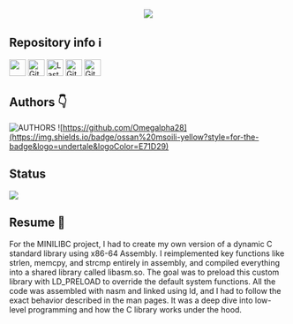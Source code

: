 <h2 align="center">
    <img src="https://readme-typing-svg.herokuapp.com?font=Zain&weight=900&size=40&letterSpacing=-3+px&duration=4000&pause=2000&color=093eeb&center=true&vCenter=true&width=500&lines=Welcome+Everyone+%F0%9F%91%8B;This+is+my+own+C+library+in+Haskell!;" />
</h2>

<h2>Repository info ℹ️</h2>
<div>
<a href="https://visitorbadge.io/status?path=https%3A%2F%2Fgithub.com%2FOmegalpha28%2FMinilibC"><img src="https://api.visitorbadge.io/api/visitors?path=https%3A%2F%2Fgithub.com%2FOmegalpha28%2FMinilibC&labelColor=%23697689&countColor=%232ccce4&labelStyle=upper" height="30px"/></a>
<img alt="GitHub repo size" src="https://img.shields.io/github/repo-size/Omegalpha28/MinilibC?color=082DEA&logo=github&style=for-the-badge&logoColor=181717" height="30px">
<img alt="Last commit" src="https://img.shields.io/github/last-commit/Omegalpha28/MinilibC?color=082DEA&logo=git&logoColor&style=for-the-badge" height="30px">
<img alt="GitHub forks" src="https://img.shields.io/github/forks/Omegalpha28/MinilibC?color=082DEA&logo=github&style=for-the-badge&logoColor=181717" height="30px">
<img alt="GitHub Repo stars" src="https://img.shields.io/github/stars/Omegalpha28/MinilibC?color=082DEA&logo=github&style=for-the-badge&logoColor=181717" height="30px">
</div>

<h2>Authors 👇</h2>

![AUTHORS](https://img.shields.io/badge/AUTHORS:-gray?style=for-the-badge)
![https://github.com/Omegalpha28](https://img.shields.io/badge/ossan%20msoili-yellow?style=for-the-badge&logo=undertale&logoColor=E71D29)

<h2>Status</h2>
<div>
     <img src="https://readme-typing-svg.herokuapp.com?font=Zain&weight=900&size=30&letterSpacing=-3+px&duration=4000&pause=2000&color=093eeb&center=false&vCenter=true&width=500&lines=In+Progress...;"
</div>
<h2>Resume 💬</h2>
<div>
For the MINILIBC project, I had to create my own version of a dynamic C standard library using x86-64 Assembly. I reimplemented key functions like strlen, memcpy, and strcmp entirely in assembly, and compiled everything into a shared library called libasm.so. The goal was to preload this custom library with LD_PRELOAD to override the default system functions. All the code was assembled with nasm and linked using ld, and I had to follow the exact behavior described in the man pages. It was a deep dive into low-level programming and how the C library works under the hood.
</div>
